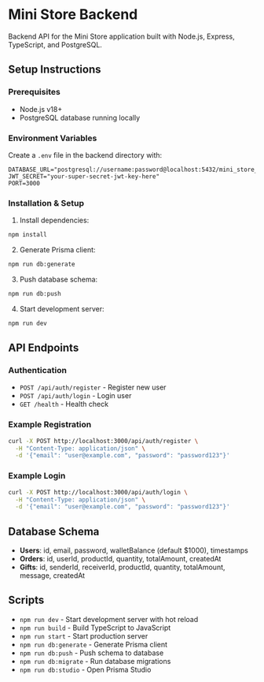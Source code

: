 # Mini Store Backend

Backend API for the Mini Store application built with Node.js, Express, TypeScript, and PostgreSQL.

## Setup Instructions

### Prerequisites
- Node.js v18+
- PostgreSQL database running locally

### Environment Variables
Create a `.env` file in the backend directory with:

```env
DATABASE_URL="postgresql://username:password@localhost:5432/mini_store_db"
JWT_SECRET="your-super-secret-jwt-key-here"
PORT=3000
```

### Installation & Setup

1. Install dependencies:
```bash
npm install
```

2. Generate Prisma client:
```bash
npm run db:generate
```

3. Push database schema:
```bash
npm run db:push
```

4. Start development server:
```bash
npm run dev
```

## API Endpoints

### Authentication
- `POST /api/auth/register` - Register new user
- `POST /api/auth/login` - Login user
- `GET /health` - Health check

### Example Registration
```bash
curl -X POST http://localhost:3000/api/auth/register \
  -H "Content-Type: application/json" \
  -d '{"email": "user@example.com", "password": "password123"}'
```

### Example Login
```bash
curl -X POST http://localhost:3000/api/auth/login \
  -H "Content-Type: application/json" \
  -d '{"email": "user@example.com", "password": "password123"}'
```

## Database Schema

- **Users**: id, email, password, walletBalance (default $1000), timestamps
- **Orders**: id, userId, productId, quantity, totalAmount, createdAt
- **Gifts**: id, senderId, receiverId, productId, quantity, totalAmount, message, createdAt

## Scripts

- `npm run dev` - Start development server with hot reload
- `npm run build` - Build TypeScript to JavaScript
- `npm run start` - Start production server
- `npm run db:generate` - Generate Prisma client
- `npm run db:push` - Push schema to database
- `npm run db:migrate` - Run database migrations
- `npm run db:studio` - Open Prisma Studio
